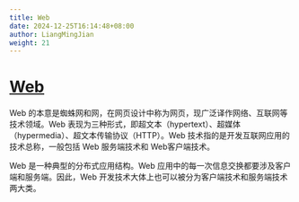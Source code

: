 ```yaml
---
title: Web
date: 2024-12-25T16:14:48+08:00
author: LiangMingJian
weight: 21
---
```


# [Web](https://developer.mozilla.org/zh-CN/docs/Learn)

Web 的本意是蜘蛛网和网，在网页设计中称为网页，现广泛译作网络、互联网等技术领域。Web 表现为三种形式，即超文本（hypertext）、超媒体（hypermedia）、超文本传输协议（HTTP）。Web 技术指的是开发互联网应用的技术总称，一般包括 Web 服务端技术和 Web客户端技术。

Web 是一种典型的分布式应用结构。Web 应用中的每一次信息交换都要涉及客户端和服务端。因此，Web 开发技术大体上也可以被分为客户端技术和服务端技术两大类。
